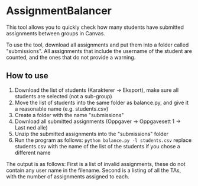 # AssignmentBalancer

This tool allows you to quickly check how many students have submitted assignments between groups in Canvas.

To use the tool, download all assignments and put them into a folder called "submissions".
All assignments that include the username of the student are counted, and the ones that do not provide a warning.

## How to use

1. Download the list of students (Karakterer -> Eksport), make sure all students are selected (not a sub-group)
2. Move the list of students into the same folder as balance.py, and give it a reasonable name (e.g. students.csv)
3. Create a folder with the name "submissions"
4. Download all submitted assignments (Oppgaver -> Oppgavesett 1 -> Last ned alle)
5. Unzip the submitted assignments into the "submissions" folder
6. Run the program as follows: `python balance.py -l students.csv` replace students.csv with the name of the list of the students if you chose a different name

The output is as follows:
First is a list of invalid assignments, these do not contain any user name in the filename.
Second is a listing of all the TAs, with the number of assignments assigned to each.
